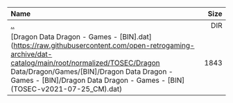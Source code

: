 |Name|Size|
|:---|---:|
|[..](../index.html)|DIR|
|[Dragon Data Dragon - Games - [BIN].dat](https://raw.githubusercontent.com/open-retrogaming-archive/dat-catalog/main/root/normalized/TOSEC/Dragon Data/Dragon/Games/[BIN]/Dragon Data Dragon - Games - [BIN]/Dragon Data Dragon - Games - [BIN] (TOSEC-v2021-07-25_CM).dat)|1843|
